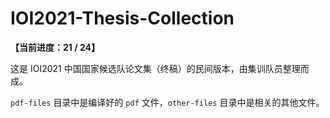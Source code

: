 # IOI2021-Thesis-Collection
**【当前进度：21 / 24】**

这是 IOI2021 中国国家候选队论文集（终稿）的民间版本，由集训队员整理而成。

`pdf-files` 目录中是编译好的 `pdf` 文件，`other-files` 目录中是相关的其他文件。

